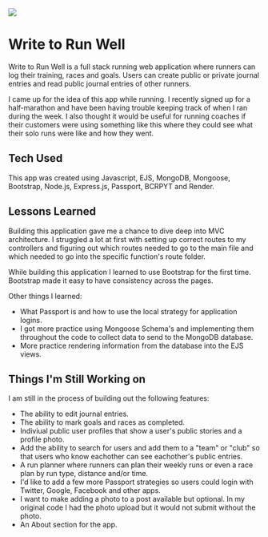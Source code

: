  <img src="https://github.com/BreaBang/WTRW/blob/main/WTRW1.gif">
 
# Write to Run Well
Write to Run Well is a full stack running web application where runners can log their training, races and goals. Users can create public or private journal entries and read public journal entries of other runners. 

I came up for the idea of this app while running. I recently signed up for a half-marathon and have been having trouble keeping track of when I ran during the week. I also thought it would be useful for running coaches if their customers were using something like this where they could see what their solo runs were like and how they went. 

## Tech Used
This app was created using Javascript, EJS, MongoDB, Mongoose, Bootstrap, Node.js, Express.js, Passport, BCRPYT and Render. 

## Lessons Learned
Building this application gave me a chance to dive deep into MVC architecture. I struggled a lot at first with setting up correct routes to my controllers and figuring out which routes needed to go to the main file and which needed to go into the specific function's route folder.

While building this application I learned to use Bootstrap for the first time. Bootstrap made it easy to have consistency across the pages. 

Other things I learned:

- What Passport is and how to use the local strategy for application logins.
- I got more practice using Mongoose Schema's and implementing them throughout the code to collect data to send to the MongoDB database.
- More practice rendering information from the database into the EJS views. 

## Things I'm Still Working on

I am still in the process of building out the following features:

- The ability to edit journal entries.
- The ability to mark goals and races as completed. 
- Indiviual public user profiles that show a user's public stories and a profile photo.
- Add the ability to search for users and add them to a "team" or "club" so that users who know eachother can see eachother's public entries.
- A run planner where runners can plan their weekly runs or even a race plan by run type, distance and/or time. 
- I'd like to add a few more Passport strategies so users could login with Twitter, Google, Facebook and other apps. 
- I want to make adding a photo to a post available but optional. In my original code I had the photo upload but it would not submit without the photo.
- An About section for the app.
